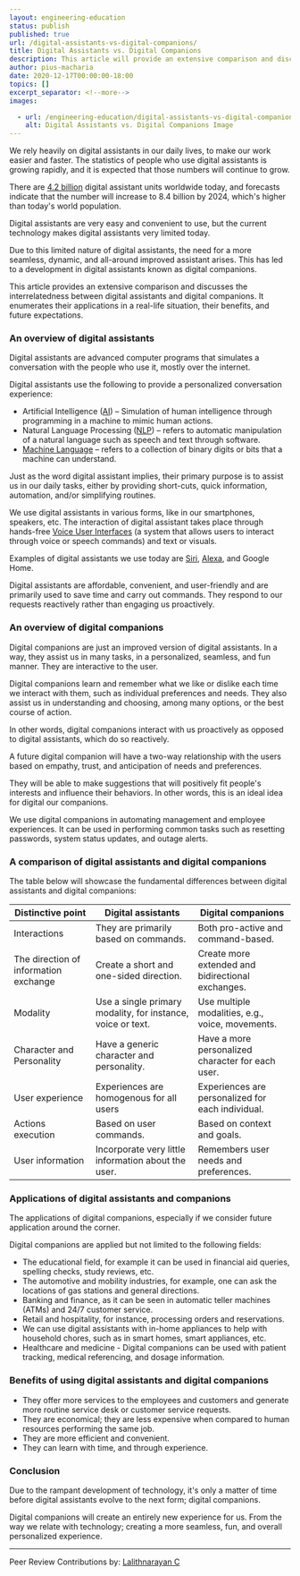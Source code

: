 ```yaml
---
layout: engineering-education
status: publish
published: true
url: /digital-assistants-vs-digital-companions/
title: Digital Assistants vs. Digital Companions
description: This article will provide an extensive comparison and discussion on the interrelatedness between digital assistants and digital companions. 
author: pius-macharia
date: 2020-12-17T00:00:00-18:00
topics: []
excerpt_separator: <!--more-->
images:

  - url: /engineering-education/digital-assistants-vs-digital-companions/hero.jpg
    alt: Digital Assistants vs. Digital Companions Image
---
```

We rely heavily on digital assistants in our daily lives, to make our work easier and faster. The statistics of people who use digital assistants is growing rapidly, and it is expected that those numbers will continue to grow.
<!--more-->
There are [4.2 billion](https://www.statista.com/statistics/973815/worldwide-digital-voice-assistant-in-use/#) digital assistant units worldwide today, and forecasts indicate that the number will increase to 8.4 billion by 2024, which's higher than today's world population.

Digital assistants are very easy and convenient to use, but the current technology makes digital assistants very limited today. 

Due to this limited nature of digital assistants, the need for a more seamless, dynamic, and all-around improved assistant arises. This has led to a development in digital assistants known as digital companions.

This article provides an extensive comparison and discusses the interrelatedness between digital assistants and digital companions. It enumerates their applications in a real-life situation, their benefits, and future expectations.


### An overview of digital assistants
Digital assistants are advanced computer programs that simulates a conversation with the people who use it, mostly over the internet. 

Digital assistants use the following to provide a personalized conversation experience:
- Artificial Intelligence ([AI](https://www.section.io/engineering-education/artificial-intelligence-future/)) – Simulation of human intelligence through programming in a machine to mimic human actions.
- Natural Language Processing ([NLP](https://machinelearningmastery.com/natural-language-processing/)) – refers to automatic manipulation of a natural language such as speech and text through software.
- [Machine Language](https://www.computerhope.com/jargon/m/machlang.htm) – refers to a collection of binary digits or bits that a machine can understand.

Just as the word digital assistant implies, their primary purpose is to assist us in our daily tasks, either by providing short-cuts, quick information, automation, and/or simplifying routines.

We use digital assistants in various forms, like in our smartphones, speakers, etc. The interaction of digital assistant takes place through hands-free [Voice User Interfaces](https://www.interaction-design.org/literature/topics/voice-user-interfaces) (a system that allows users to interact through voice or speech commands) and text or visuals. 

Examples of digital assistants we use today are [Siri](https://www.apple.com/siri/), [Alexa](https://www.cnet.com/news/what-is-alexa/), and Google Home.

Digital assistants are affordable, convenient, and user-friendly and are primarily used to save time and carry out commands. They respond to our requests reactively rather than engaging us proactively.

### An overview of digital companions
Digital companions are just an improved version of digital assistants. In a way, they assist us in many tasks, in a personalized, seamless, and fun manner. They are interactive to the user. 
 
Digital companions learn and remember what we like or dislike each time we interact with them, such as individual preferences and needs. They also assist us in understanding and choosing, among many options, or the best course of action. 
 
In other words, digital companions interact with us proactively as opposed to digital assistants, which do so reactively.
 
A future digital companion will have a two-way relationship with the users based on empathy, trust, and anticipation of needs and preferences. 
 
They will be able to make suggestions that will positively fit people's interests and influence their behaviors. In other words, this is an ideal idea for digital our companions.
 
We use digital companions in automating management and employee experiences. It can be used in performing common tasks such as resetting passwords, system status updates, and outage alerts.

### A comparison of digital assistants and digital companions
The table below will showcase the fundamental differences between digital assistants and digital companions:

| Distinctive point | Digital assistants | Digital companions |
| --- | --- | --- |
| Interactions | They are primarily based on commands. | Both pro-active and command-based. |
| The direction of information exchange | Create a short and one-sided direction. | Create more extended and bidirectional exchanges. |
| Modality | Use a single primary modality, for instance, voice or text. | Use multiple modalities, e.g., voice, movements. |
| Character and Personality | Have a generic character and personality. | Have a more personalized character for each user. |
| User experience | Experiences are homogenous for all users | Experiences are personalized for each individual. |
| Actions execution | Based on user commands. | Based on context and goals. |
| User information | Incorporate very little information about the user. | Remembers user needs and preferences. |

### Applications of digital assistants and companions
The applications of digital companions, especially if we consider future application around the corner. 

Digital companions are applied but not limited to the following fields:
- The educational field, for example it can be used in financial aid queries, spelling checks, study reviews, etc.
- The automotive and mobility industries, for example, one can ask the locations of gas stations and general directions.
- Banking and finance, as it can be seen in automatic teller machines (ATMs) and 24/7 customer service.
- Retail and hospitality, for instance, processing orders and reservations.
- We can use digital assistants with in-home appliances to help with household chores, such as in smart homes, smart appliances, etc.
- Healthcare and medicine - Digital companions can be used with patient tracking, medical referencing, and dosage information.

### Benefits of using digital assistants and digital companions
- They offer more services to the employees and customers and generate more routine service desk or customer service requests.
- They are economical; they are less expensive when compared to human resources performing the same job.
- They are more efficient and convenient.
- They can learn with time, and through experience.

### Conclusion
Due to the rampant development of technology, it's only a matter of time before digital assistants evolve to the next form; digital companions. 

Digital companions will create an entirely new experience for us. From the way we relate with technology; creating a more seamless, fun, and overall personalized experience.

---
Peer Review Contributions by: [Lalithnarayan C](/authors/lalithnarayan-c/)
